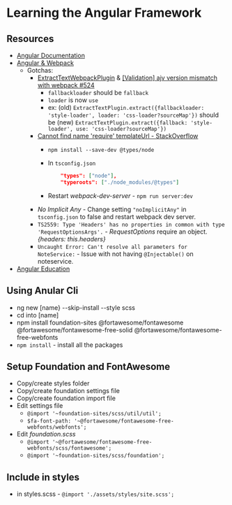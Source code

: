 # Learning the Angular Framework
## Resources
* [Angular Documentation](https://angular.io/)
* [Angular & Webpack](https://angular.io/guide/webpack)
    * Gotchas:
        * [ExtractTextWebpackPlugin](https://github.com/webpack-contrib/extract-text-webpack-plugin/issues/569) & [[Validation] ajv version mismatch with webpack #524](https://github.com/webpack-contrib/extract-text-webpack-plugin/issues/524)
            * `fallbackloader` should be `fallback`
            * `loader` is now `use`
            * ex: (old) `ExtractTextPlugin.extract({fallbackloader: 'style-loader', loader: 'css-loader?sourceMap'})` should be (new) `ExtractTextPlugin.extract({fallback: 'style-loader', use: 'css-loader?sourceMap'})`
        * [Cannot find name 'require' templateUrl - StackOverflow](https://stackoverflow.com/questions/40372788/cannot-find-name-require-templateurl)
            * `npm install --save-dev @types/node`
            * In `tsconfig.json` 
            
                ```json
                    "types": ["node"],
                    "typeroots": ["./node_modules/@types"]
                ```
                
            * Restart *webpack-dev-server* - `npm run server:dev`
        * *No Implicit Any* - Change setting `"noImplicitAny"` in `tsconfig.json` to false and restart webpack dev server.
        * `TS2559: Type 'Headers' has no properties in common with type 'RequestOptionsArgs'.` - *RequestOptions* require an object. *{headers: this.headers}*
        * `Uncaught Error: Can't resolve all parameters for NoteService:` - Issue with not having `@Injectable()` on noteservice.
* [Angular Education](https://github.com/timjacobi/angular-education)
## Using Anular Cli
* ng new [name} --skip-install --style scss
* cd into [name]
* npm install foundation-sites @fortawesome/fontawesome @fortawesome/fontawesome-free-solid @fortawesome/fontawesome-free-webfonts
* `npm install` - install all the packages

## Setup Foundation and FontAwesome
* Copy/create styles folder
* Copy/create foundation settings file
* Copy/create foundation import file
* Edit settings file
  * `@import '~foundation-sites/scss/util/util';`
  * `$fa-font-path: '~@fortawesome/fontawesome-free-webfonts/webfonts';`
* Edit *foundation.scss*
  * `@import '~@fortawesome/fontawesome-free-webfonts/scss/fontawesome';`
  * `@import '~foundation-sites/scss/foundation';`

## Include in styles 
* in styles.scss - `@import './assets/styles/site.scss';`


